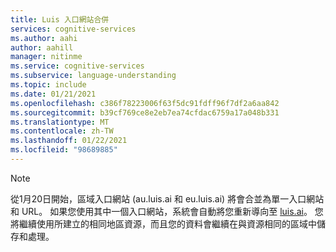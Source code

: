 ```yaml
---
title: Luis 入口網站合併
services: cognitive-services
ms.author: aahi
author: aahill
manager: nitinme
ms.service: cognitive-services
ms.subservice: language-understanding
ms.topic: include
ms.date: 01/21/2021
ms.openlocfilehash: c386f78223006f63f5dc91fdff96f7df2a6aa842
ms.sourcegitcommit: b39cf769ce8e2eb7ea74cfdac6759a17a048b331
ms.translationtype: MT
ms.contentlocale: zh-TW
ms.lasthandoff: 01/22/2021
ms.locfileid: "98689885"
---
```

> [!NOTE]
> 從1月20日開始，區域入口網站 (au.luis.ai 和 eu.luis.ai) 將會合並為單一入口網站和 URL。 如果您使用其中一個入口網站，系統會自動將您重新導向至 [luis.ai](https://luis.ai/)。 您將繼續使用所建立的相同地區資源，而且您的資料會繼續在與資源相同的區域中儲存和處理。
